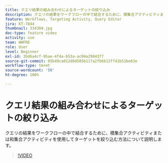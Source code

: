 ```yaml
---
title: クエリ結果の組み合わせによるターゲットの絞り込み
description: クエリの結果をワークフローの中で結合するために、積集合アクティビティまたは和集合アクティビティを使用してターゲットを絞り込む方法について説明します。
feature: Workflows, Targeting Activity, Query Editor
jira: KT-7844
thumbnail: 334304.jpg
doc-type: feature video
activity: use
team: WWFRE
role: User
level: Beginner
exl-id: 3bd6a4cf-95ae-4f4a-b53a-ac04a29843f7
source-git-commit: 05b49ca012d0d505b117a2fb6b12ff41b51be63e
workflow-type: tm+mt
source-wordcount: '50'
ht-degree: 100%

---
```


# クエリ結果の組み合わせによるターゲットの絞り込み

クエリの結果をワークフローの中で結合するために、積集合アクティビティまたは和集合アクティビティを使用してターゲットを絞り込む方法について説明します。

>[!VIDEO](https://video.tv.adobe.com/v/334304?quality=12&learn=on)
